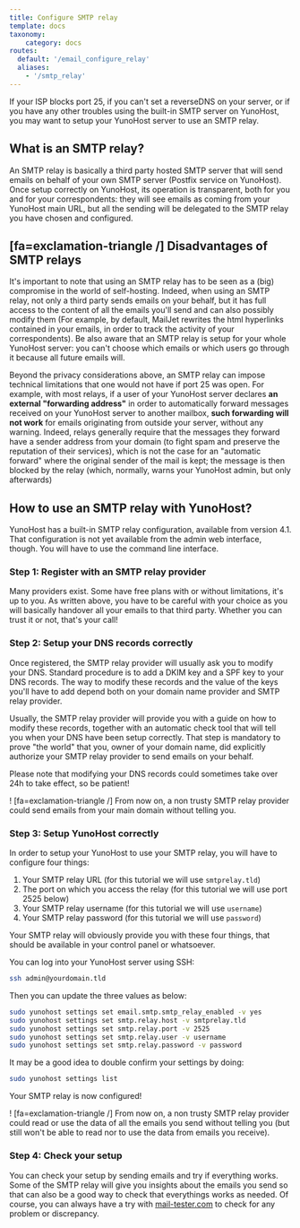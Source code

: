 ```yaml
---
title: Configure SMTP relay
template: docs
taxonomy:
    category: docs
routes:
  default: '/email_configure_relay'
  aliases: 
    - '/smtp_relay'
---
```


If your ISP blocks port 25, if you can't set a reverseDNS on your server, or if you have any other troubles using the built-in SMTP server on YunoHost, you may want to setup your YunoHost server to use an SMTP relay.

## What is an SMTP relay?

An SMTP relay is basically a third party hosted SMTP server that will send emails on behalf of your own SMTP server (Postfix service on YunoHost).
Once setup correctly on YunoHost, its operation is transparent, both for you and for your correspondents: they will see emails as coming from your YunoHost main URL, but all the sending will be delegated to the SMTP relay you have chosen and configured.

## [fa=exclamation-triangle /] Disadvantages of SMTP relays

It's important to note that using an SMTP relay has to be seen as a (big) compromise in the world of self-hosting. Indeed, when using an SMTP relay, not only a third party sends emails on your behalf, but it has full access to the content of all the emails you'll send and can also possibly modify them (For example, by default, MailJet rewrites the html hyperlinks contained in your emails, in order to track the activity of your correspondents). Be also aware that an SMTP relay is setup for your whole YunoHost server: you can't choose which emails or which users go through it because all future emails will.

Beyond the privacy considerations above, an SMTP relay can impose technical limitations that one would not have if port 25 was open. For example, with most relays, if a user of your YunoHost server declares **an external "forwarding address"** in order to automatically forward messages received on your YunoHost server to another mailbox, **such forwarding will not work** for emails originating from outside your server, without any warning. Indeed, relays generally require that the messages they forward have a sender address from your domain (to fight spam and preserve the reputation of their services), which is not the case for an "automatic forward" where the original sender of the mail is kept; the message is then blocked by the relay (which, normally, warns your YunoHost admin, but only afterwards)

## How to use an SMTP relay with YunoHost?

YunoHost has a built-in SMTP relay configuration, available from version 4.1. That configuration is not yet available from the admin web interface, though. You will have to use the command line interface.

### Step 1: Register with an SMTP relay provider

Many providers exist. Some have free plans with or without limitations, it's up to you. As written above, you have to be careful with your choice as you will basically handover all your emails to that third party. Whether you can trust it or not, that's your call!

### Step 2: Setup your DNS records correctly

Once registered, the SMTP relay provider will usually ask you to modify your DNS.
Standard procedure is to add a DKIM key and a SPF key to your DNS records.
The way to modify these records and the value of the keys you'll have to add depend both on your domain name provider and SMTP relay provider.

Usually, the SMTP relay provider will provide you with a guide on how to modify these records, together with an automatic check tool that will tell you when your DNS have been setup correctly. That step is mandatory to prove "the world" that you, owner of your domain name, did explicitly authorize your SMTP relay provider to send emails on your behalf. 

Please note that modifying your DNS records could sometimes take over 24h to take effect, so be patient!

! [fa=exclamation-triangle /] From now on, a non trusty SMTP relay provider could send emails from your main domain without telling you.

### Step 3: Setup YunoHost correctly

In order to setup your YunoHost to use your SMTP relay, you will have to configure four things:
1. Your SMTP relay URL (for this tutorial we will use `smtprelay.tld`)
2. The port on which you access the relay (for this tutorial we will use port 2525 below)
3. Your SMTP relay username (for this tutorial we will use `username`)
4. Your SMTP relay password (for this tutorial we will use `password`)

Your SMTP relay will obviously provide you with these four things, that should be available in your control panel or whatsoever.

You can log into your YunoHost server using SSH:
```bash
ssh admin@yourdomain.tld
```

Then you can update the three values as below:

```bash
sudo yunohost settings set email.smtp.smtp_relay_enabled -v yes
sudo yunohost settings set smtp.relay.host -v smtprelay.tld
sudo yunohost settings set smtp.relay.port -v 2525
sudo yunohost settings set smtp.relay.user -v username
sudo yunohost settings set smtp.relay.password -v password
```

It may be a good idea to double confirm your settings by doing:

```bash
sudo yunohost settings list
```

Your SMTP relay is now configured!

! [fa=exclamation-triangle /] From now on, a non trusty SMTP relay provider could read or use the data of all the emails you send without telling you (but still won't be able to read nor to use the data from emails you receive).

### Step 4: Check your setup

You can check your setup by sending emails and try if everything works.
Some of the SMTP relay will give you insights about the emails you send so that can also be a good way to check that everythings works as needed.
Of course, you can always have a try with [mail-tester.com](https://www.mail-tester.com/) to check for any problem or discrepancy.
